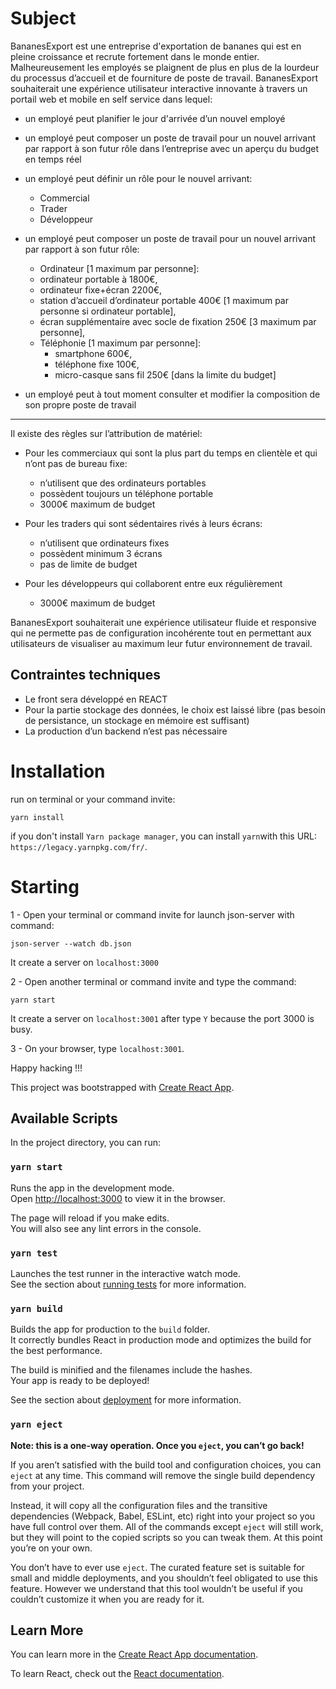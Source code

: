 # Subject

BananesExport est une entreprise d'exportation de bananes qui est en pleine croissance et recrute fortement dans le monde entier.
Malheureusement les employés se plaignent de plus en plus de la lourdeur du processus d’accueil et de fourniture de poste de travail.
BananesExport souhaiterait une expérience utilisateur interactive innovante à travers un portail web et mobile en self service dans lequel: 
- un employé peut planifier le jour d'arrivée d’un nouvel employé 
- un employé peut composer un poste de travail pour un nouvel arrivant par rapport à son futur rôle dans l’entreprise avec un aperçu du budget en temps réel 
- un employé peut définir un rôle pour le nouvel arrivant:     
  - Commercial     
  - Trader     
  - Développeur 
- un employé peut composer un poste de travail pour un nouvel arrivant par rapport à son futur rôle:      
  - Ordinateur [1 maximum par personne]:         
  - ordinateur portable à 1800€,         
  - ordinateur fixe+écran  2200€,     
  - station d’accueil d’ordinateur portable 400€ [1 maximum par personne si ordinateur portable],     
  - écran supplémentaire avec socle de fixation 250€ [3 maximum par personne],     
  - Téléphonie [1 maximum par personne]:         
    - smartphone 600€,         
    - téléphone fixe 100€,     
    - micro-casque sans fil 250€ [dans la limite du budget] 
  
- un employé peut à tout moment consulter et modifier la composition de son propre poste de travail 

* * *
 Il existe des règles sur l’attribution de matériel: 
 - Pour les commerciaux qui sont la plus part du temps en clientèle et qui n’ont pas de bureau fixe:
      - n’utilisent que des ordinateurs portables
      - possèdent toujours un téléphone portable
      - 3000€ maximum de budget 
      
 - Pour les traders qui sont sédentaires rivés à leurs écrans:
      - n’utilisent que ordinateurs fixes     
      - possèdent minimum 3 écrans     
      - pas de limite de budget
       
 - Pour les développeurs qui collaborent entre eux régulièrement
      - 3000€ maximum de budget 

BananesExport souhaiterait une expérience utilisateur fluide et responsive qui ne permette pas de configuration 
incohérente tout en permettant aux utilisateurs de visualiser au maximum leur futur environnement de travail. 


## Contraintes techniques 
- Le front sera développé en REACT 
- Pour la partie stockage des données, le choix est laissé libre (pas besoin de persistance, un stockage en mémoire est suffisant) 
- La production d’un backend n’est pas nécessaire

# Installation
run on terminal or your command invite:
```
yarn install
```

if you don't install `Yarn package manager`, you can install `yarn`with this URL: `https://legacy.yarnpkg.com/fr/`.

# Starting
1 - Open your terminal or command invite for launch json-server with command:
```
json-server --watch db.json
```

It create a server on `localhost:3000` 

2 - Open another terminal or command invite and type the command:
```
yarn start
```

It create a server on `localhost:3001` after type `Y` because the port 3000 is busy.

3 - On your browser, type `localhost:3001`.

Happy hacking !!!


This project was bootstrapped with [Create React App](https://github.com/facebook/create-react-app).

## Available Scripts

In the project directory, you can run:

### `yarn start`

Runs the app in the development mode.<br />
Open [http://localhost:3000](http://localhost:3000) to view it in the browser.

The page will reload if you make edits.<br />
You will also see any lint errors in the console.

### `yarn test`

Launches the test runner in the interactive watch mode.<br />
See the section about [running tests](https://facebook.github.io/create-react-app/docs/running-tests) for more information.

### `yarn build`

Builds the app for production to the `build` folder.<br />
It correctly bundles React in production mode and optimizes the build for the best performance.

The build is minified and the filenames include the hashes.<br />
Your app is ready to be deployed!

See the section about [deployment](https://facebook.github.io/create-react-app/docs/deployment) for more information.

### `yarn eject`

**Note: this is a one-way operation. Once you `eject`, you can’t go back!**

If you aren’t satisfied with the build tool and configuration choices, you can `eject` at any time. This command will remove the single build dependency from your project.

Instead, it will copy all the configuration files and the transitive dependencies (Webpack, Babel, ESLint, etc) right into your project so you have full control over them. All of the commands except `eject` will still work, but they will point to the copied scripts so you can tweak them. At this point you’re on your own.

You don’t have to ever use `eject`. The curated feature set is suitable for small and middle deployments, and you shouldn’t feel obligated to use this feature. However we understand that this tool wouldn’t be useful if you couldn’t customize it when you are ready for it.

## Learn More

You can learn more in the [Create React App documentation](https://facebook.github.io/create-react-app/docs/getting-started).

To learn React, check out the [React documentation](https://reactjs.org/).
